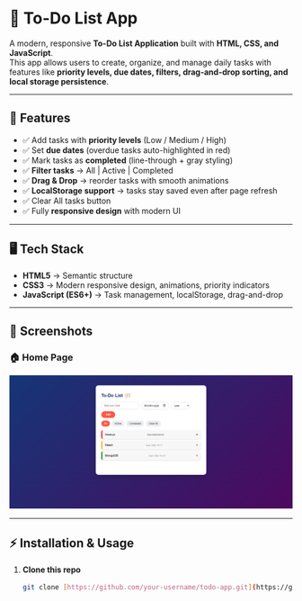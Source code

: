 # 📝 To-Do List App

A modern, responsive **To-Do List Application** built with **HTML, CSS, and JavaScript**.  
This app allows users to create, organize, and manage daily tasks with features like **priority levels, due dates, filters, drag-and-drop sorting, and local storage persistence**.  

---

## 🚀 Features
- ✅ Add tasks with **priority levels** (Low / Medium / High)  
- ✅ Set **due dates** (overdue tasks auto-highlighted in red)  
- ✅ Mark tasks as **completed** (line-through + gray styling)  
- ✅ **Filter tasks** → All | Active | Completed  
- ✅ **Drag & Drop** → reorder tasks with smooth animations  
- ✅ **LocalStorage support** → tasks stay saved even after page refresh  
- ✅ Clear All tasks button  
- ✅ Fully **responsive design** with modern UI  

---

## 🖥️ Tech Stack
- **HTML5** → Semantic structure  
- **CSS3** → Modern responsive design, animations, priority indicators  
- **JavaScript (ES6+)** → Task management, localStorage, drag-and-drop  

---

## 📸 Screenshots

### 🏠 Home Page
![App Screenshot](img/screenshot1.png)

---

## ⚡ Installation & Usage

1. **Clone this repo**
   ```bash
   git clone [https://github.com/your-username/todo-app.git](https://github.com/akhilBharti510/To-Do-List-App)
